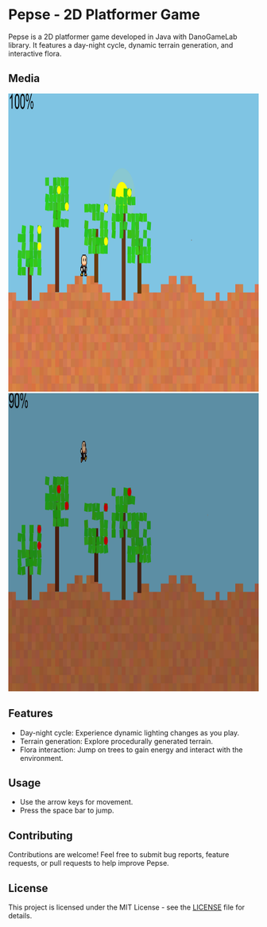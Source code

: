 # Pepse - 2D Platformer Game

Pepse is a 2D platformer game developed in Java with DanoGameLab library. It features a day-night cycle, dynamic terrain generation, and interactive flora.

## Media

<img src="Readmepics/readmeImg1.png" alt="Description of Image" width="600" height="600">
<img src="Readmepics/readmeImg2.png" alt="Description of Image" width="600" height="600">


## Features

- Day-night cycle: Experience dynamic lighting changes as you play.
- Terrain generation: Explore procedurally generated terrain.
- Flora interaction: Jump on trees to gain energy and interact with the environment.

## Usage

- Use the arrow keys for movement.
- Press the space bar to jump.

## Contributing

Contributions are welcome! Feel free to submit bug reports, feature requests, or pull requests to help improve Pepse.

## License

This project is licensed under the MIT License - see the [LICENSE](https://choosealicense.com/licenses/mit/) file for details.
